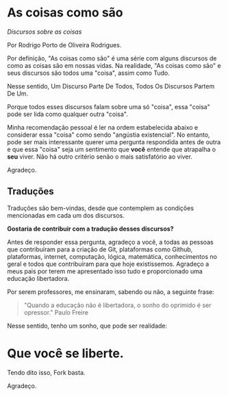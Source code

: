 # **As coisas como são**

_Discursos sobre as coisas_

Por Rodrigo Porto de Oliveira Rodrigues.

Por definição, "As coisas como são" é uma série com alguns discursos de como as coisas são em nossas vidas.
Na realidade, "As coisas como são" e seus discursos são todos uma "coisa", assim como Tudo.

Nesse sentido, Um Discurso Parte De Todos, Todos Os Discursos Partem De Um.

Porque todos esses discursos falam sobre uma só "coisa", essa "coisa" pode ser lida como qualquer outra "coisa".

Minha recomendação pessoal é ler na ordem estabelecida abaixo e considerar essa "coisa" como sendo "angústia existencial". No entanto, pode ser mais interessante querer uma pergunta respondida antes de outra e que essa "coisa" seja um sentimento que **você** entende que atrapalha o **seu** viver. Não há outro critério senão o mais satisfatório ao viver.

Agradeço.

## **Traduções**

Traduções são bem-vindas, desde que contemplem as condições mencionadas em cada um dos discursos.

**Gostaria de contribuir com a tradução desses discursos?**

Antes de responder essa pergunta, agradeço a você, a todas as pessoas que contribuíram para a criação de Git, plataformas como Github, plataformas, internet, computação, lógica, matemática, conhecimentos no geral e todos que contribuíram para que hoje existíssemos. Agradeço a meus pais por terem me apresentado isso tudo e proporcionado uma educação libertadora.

Por serem professores, me ensinaram, sabendo ou não, a seguinte frase:

> "Quando a educação não é libertadora, o sonho do oprimido é ser opressor."
> Paulo Freire

Nesse sentido, tenho um sonho, que pode ser realidade:

# **Que você se liberte.**

Tendo dito isso, Fork basta.

Agradeço.
